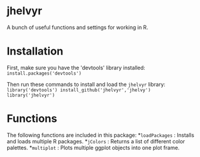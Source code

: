 # jhelvyr
A bunch of useful functions and settings for working in R.

# Installation
First, make sure you have the 'devtools' library installed:
`install.packages('devtools')`

Then run these commands to install and load the `jhelvyr` library:
`library('devtools')
install_github('jhelvyr','jhelvy')
library('jhelvyr')`

# Functions
The following functions are included in this package:
*`loadPackages` : Installs and loads multiple R packages.
*`jColors`      : Returns a list of different color palettes.
*`multiplot`    : Plots multiple ggplot objects into one plot frame.
